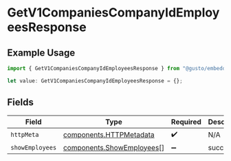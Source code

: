 # GetV1CompaniesCompanyIdEmployeesResponse

## Example Usage

```typescript
import { GetV1CompaniesCompanyIdEmployeesResponse } from "@gusto/embedded-api/models/operations/getv1companiescompanyidemployees.js";

let value: GetV1CompaniesCompanyIdEmployeesResponse = {};
```

## Fields

| Field                                                                  | Type                                                                   | Required                                                               | Description                                                            |
| ---------------------------------------------------------------------- | ---------------------------------------------------------------------- | ---------------------------------------------------------------------- | ---------------------------------------------------------------------- |
| `httpMeta`                                                             | [components.HTTPMetadata](../../models/components/httpmetadata.md)     | :heavy_check_mark:                                                     | N/A                                                                    |
| `showEmployees`                                                        | [components.ShowEmployees](../../models/components/showemployees.md)[] | :heavy_minus_sign:                                                     | successful                                                             |